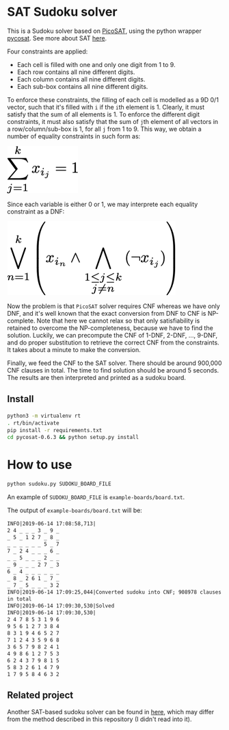 # SAT Sudoku solver

This is a Sudoku solver based on [PicoSAT](http://fmv.jku.at/picosat/), using the python wrapper [pycosat](https://github.com/ContinuumIO/pycosat.git).
See more about SAT [here](https://en.wikipedia.org/wiki/Boolean_satisfiability_problem).

Four constraints are applied:

- Each cell is filled with one and only one digit from 1 to 9.
- Each row contains all nine different digits.
- Each column contains all nine different digits.
- Each sub-box contains all nine different digits.

To enforce these constraints, the filling of each cell is modelled as a 9D 0/1 vector, such that it's filled with `i` if the `i`th element is 1.
Clearly, it must satisfy that the sum of all elements is 1.
To enforce the different digit constraints, it must also satisfy that the sum of `j`th element of all vectors in a row/column/sub-box is 1, for all `j` from 1 to 9.
This way, we obtain a number of equality constraints in such form as:

![x\_{i1} + x\_{i2} + ... + x\_{ik} = 1](doc/eq1.png)

Since each variable is either 0 or 1, we may interprete each equality constraint as a DNF:

![(x\_{i1} & ~x\_{i2} & ... & ~x\_{ik}) | (~x\_{i1} & x\_{i2} & ... & ~x\_{ik}) | ... | (~x\_{i1} & ~x\_{i2} & ... & x\_{ik})](doc/eq2.png)

Now the problem is that `PicoSAT` solver requires CNF whereas we have only DNF, and it's well known that the exact conversion from DNF to CNF is NP-complete.
Note that here we cannot relax so that only satisfiability is retained to overcome the NP-completeness, because we have to find the solution.
Luckily, we can precompute the CNF of 1-DNF, 2-DNF, ..., 9-DNF, and do proper substitution to retrieve the correct CNF from the constraints.
It takes about a minute to make the conversion.

Finally, we feed the CNF to the SAT solver.
There should be around 900,000 CNF clauses in total.
The time to find solution should be around 5 seconds.
The results are then interpreted and printed as a sudoku board.

## Install

```bash
python3 -m virtualenv rt
. rt/bin/activate
pip install -r requirements.txt
cd pycosat-0.6.3 && python setup.py install
```

# How to use

```bash
python sudoku.py SUDOKU_BOARD_FILE
```

An example of `SUDOKU_BOARD_FILE` is `example-boards/board.txt`.

The output of `example-boards/board.txt` will be:

```
INFO|2019-06-14 17:08:58,713|
2 4 _ _ _ 3 _ 9 _
_ 5 _ 1 2 7 _ 8 _
_ _ _ _ _ _ 5 _ 7
7 _ 2 4 _ _ _ 6 _
_ _ 5 _ _ _ 2 _ _
_ 9 _ _ _ 2 7 _ 3
6 _ 4 _ _ _ _ _ _
_ 8 _ 2 6 1 _ 7 _
_ 7 _ 5 _ _ _ 3 2
INFO|2019-06-14 17:09:25,044|Converted sudoku into CNF; 908978 clauses in total
INFO|2019-06-14 17:09:30,530|Solved
INFO|2019-06-14 17:09:30,530|
2 4 7 8 5 3 1 9 6
9 5 6 1 2 7 3 8 4
8 3 1 9 4 6 5 2 7
7 1 2 4 3 5 9 6 8
3 6 5 7 9 8 2 4 1
4 9 8 6 1 2 7 5 3
6 2 4 3 7 9 8 1 5
5 8 3 2 6 1 4 7 9
1 7 9 5 8 4 6 3 2
```

## Related project

Another SAT-based sudoku solver can be found in [here](https://github.com/ContinuumIO/pycosat/blob/master/examples/sudoku.py), which may differ from the method described in this repository (I didn't read into it).
